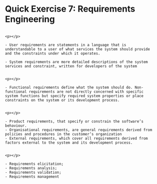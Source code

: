 # Quick Exercise 7:  Requirements Engineering

~~~admonish question collapsible=true title='What are user requirements and system requirements?'

<p></p>

- User requirements are statements in a language that is understandable to a user of what services the system should provide and the constraints under which it operates.

- System requirements are more detailed descriptions of the system services and constraint, written for developers of the system

~~~

<p></p>

~~~admonish question collapsible=true title='What is the distinction between functional and non-functional requirements?'

<p></p>

- Functional requirements define what the system should do. Non-functional requirements are not directly concerned with specific system functions but specify required system properties or place constraints on the system or its development process.

~~~

<p></p>


~~~admonish question collapsible=true title='List 3 types of non-functional requirements'

<p></p>

- Product requirements, that specify or constrain the software’s behaviour.
- Organisational requirements, are general requirements derived from policies and procedures in the customer’s organization
- External requirements, which cover all requirements derived from factors external to the system and its development process.

~~~

<p></p>


~~~admonish question collapsible=true title='What are the principal stages of the requirements engineering process?'

<p></p>

- Requirements elicitation;
- Requirements analysis;
- Requirements validation;
- Requirements management

~~~
